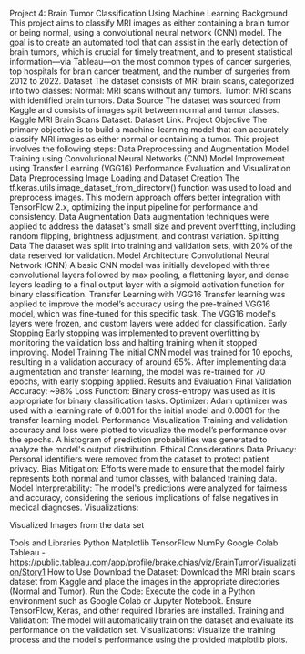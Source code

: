Project 4: Brain Tumor Classification Using Machine Learning
Background
This project aims to classify MRI images as either containing a brain tumor or being normal, using a convolutional neural network (CNN) model. The goal is to create an automated tool that can assist in the early detection of brain tumors, which is crucial for timely treatment, and to present statistical information—via Tableau—on the most common types of cancer surgeries, top hospitals for brain cancer treatment, and the number of surgeries from 2012 to 2022.
Dataset
The dataset consists of MRI brain scans, categorized into two classes:
Normal: MRI scans without any tumors.
Tumor: MRI scans with identified brain tumors.
Data Source
The dataset was sourced from Kaggle and consists of images split between normal and tumor classes.
Kaggle MRI Brain Scans Dataset: Dataset Link.
Project Objective
The primary objective is to build a machine-learning model that can accurately classify MRI images as either normal or containing a tumor. This project involves the following steps:
Data Preprocessing and Augmentation
Model Training using Convolutional Neural Networks (CNN)
Model Improvement using Transfer Learning (VGG16)
Performance Evaluation and Visualization
Data Preprocessing
Image Loading and Dataset Creation
The tf.keras.utils.image_dataset_from_directory() function was used to load and preprocess images. This modern approach offers better integration with TensorFlow 2.x, optimizing the input pipeline for performance and consistency.
Data Augmentation
Data augmentation techniques were applied to address the dataset's small size and prevent overfitting, including random flipping, brightness adjustment, and contrast variation.
Splitting Data
The dataset was split into training and validation sets, with 20% of the data reserved for validation.
Model Architecture
Convolutional Neural Network (CNN)
A basic CNN model was initially developed with three convolutional layers followed by max pooling, a flattening layer, and dense layers leading to a final output layer with a sigmoid activation function for binary classification.
Transfer Learning with VGG16
Transfer learning was applied to improve the model’s accuracy using the pre-trained VGG16 model, which was fine-tuned for this specific task.
The VGG16 model's layers were frozen, and custom layers were added for classification.
Early Stopping
Early stopping was implemented to prevent overfitting by monitoring the validation loss and halting training when it stopped improving.
Model Training
The initial CNN model was trained for 10 epochs, resulting in a validation accuracy of around 65%.
After implementing data augmentation and transfer learning, the model was re-trained for 70 epochs, with early stopping applied.
Results and Evaluation
Final Validation Accuracy: ~98% 
Loss Function: Binary cross-entropy was used as it is appropriate for binary classification tasks.
Optimizer: Adam optimizer was used with a learning rate of 0.001 for the initial model and 0.0001 for the transfer learning model.
Performance Visualization
Training and validation accuracy and loss were plotted to visualize the model’s performance over the epochs.
A histogram of prediction probabilities was generated to analyze the model's output distribution.
Ethical Considerations
Data Privacy: Personal identifiers were removed from the dataset to protect patient privacy.
Bias Mitigation: Efforts were made to ensure that the model fairly represents both normal and tumor classes, with balanced training data.
Model Interpretability: The model's predictions were analyzed for fairness and accuracy, considering the serious implications of false negatives in medical diagnoses.
Visualizations: 



Visualized Images from the data set



Tools and Libraries
Python Matplotlib
TensorFlow 
NumPy
Google Colab
Tableau - https://public.tableau.com/app/profile/brake.chias/viz/BrainTumorVisualization/Story1
How to Use 
Download the Dataset:
Download the MRI brain scans dataset from Kaggle and place the images in the appropriate directories (Normal and Tumor).
Run the Code:
Execute the code in a Python environment such as Google Colab or Jupyter Notebook.
Ensure TensorFlow, Keras, and other required libraries are installed.
Training and Validation:
The model will automatically train on the dataset and evaluate its performance on the validation set.
Visualizations:
Visualize the training process and the model's performance using the provided matplotlib plots.
